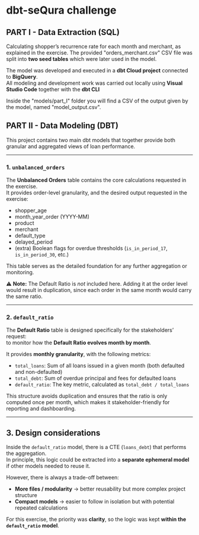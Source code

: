 # dbt-seQura challenge

## PART I - Data Extraction (SQL)

Calculating shopper’s recurrence rate for each month and merchant, as explained in the exercise.
The provided "orders_merchant.csv" CSV file was split into **two seed tables** which were later used in the model.

The model was developed and executed in a **dbt Cloud project** connected to **BigQuery**.  
All modeling and development work was carried out locally using **Visual Studio Code** together with the **dbt CLI**

Inside the "models/part_I" folder you will find a CSV of the output given by the model, named "model_output.csv". 

## PART II - Data Modeling (DBT)

This project contains two main dbt models that together provide both granular and aggregated views of loan performance.

---

### 1. `unbalanced_orders`

The **Unbalanced Orders** table contains the core calculations requested in the exercise.  
It provides order-level granularity, and the desired output requested in the exercise:

- shopper_age
- month_year_order (YYYY-MM)
- product
- merchant
- default_type
- delayed_period  
- (extra) Boolean flags for overdue thresholds (`is_in_period_17`, `is_in_period_30`, etc.)  

This table serves as the detailed foundation for any further aggregation or monitoring.  

⚠️ **Note:** The Default Ratio is *not* included here. Adding it at the order level would result in duplication, since each order in the same month would carry the same ratio.

---

### 2. `default_ratio`

The **Default Ratio** table is designed specifically for the stakeholders’ request:  
to monitor how the **Default Ratio evolves month by month**.

It provides **monthly granularity**, with the following metrics:

- `total_loans`: Sum of all loans issued in a given month (both defaulted and non-defaulted)  
- `total_debt`: Sum of overdue principal and fees for defaulted loans  
- `default_ratio`: The key metric, calculated as `total_debt / total_loans`  

This structure avoids duplication and ensures that the ratio is only computed once per month, which makes it stakeholder-friendly for reporting and dashboarding.

---

## 3. Design considerations

Inside the `default_ratio` model, there is a CTE (`loans_debt`) that performs the aggregation.  
In principle, this logic could be extracted into a **separate ephemeral model** if other models needed to reuse it.  

However, there is always a trade-off between:

- **More files / modularity** → better reusability but more complex project structure  
- **Compact models** → easier to follow in isolation but with potential repeated calculations  

For this exercise, the priority was **clarity**, so the logic was kept **within the `default_ratio` model**.
